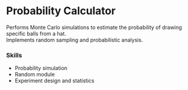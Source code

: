 # Probability Calculator

Performs Monte Carlo simulations to estimate the probability of drawing specific balls from a hat.  
Implements random sampling and probabilistic analysis.

###  Skills
- Probability simulation
- Random module
- Experiment design and statistics


